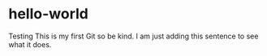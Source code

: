 # hello-world
Testing 
This is my first Git so be kind. I am just adding this sentence to see what it does. 
